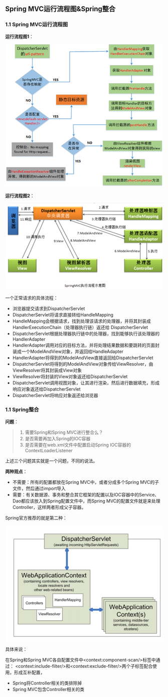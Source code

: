 ## Spring MVC运行流程图&Spring整合

### 1.1 Spring MVC运行流程图

**运行流程图1**：

![](imgs/DispatcherServlet.png)

**运行流程图2**：

![](imgs/spring_mvc.png)

一个正常请求的具体流程：
- 浏览器提交请求到DispatcherServlet
- DispatcherServlet将请求直接转给HandleMapping
- HandleMapping会根据请求，找到处理该请求的处理器，并将其封装成HandlerExecutionChain（处理器执行链）返还给
DispatcherServlet
- DispatcherServlet根据处理器执行链中的处理器，找到能够执行该处理器的HandlerAdapter
- HandlerAdapter调用对应的目标方法，并将处理结果数据和要跳转的页面封装成一个ModelAndView对象，并返回给HandleAdapter
- HandlerAdapter将得到的ModelAndView直接返回给DispatcherServlet
- DispatcherServlet将得到的ModelAndView对象传给ViewResolver，由ViewResolver将其封装成View对象
- ViewResolver将封装的View对象返还给DispatcherServlet
- DispatcherServlet调用视图对象，让其进行渲染，然后进行数据填充，形成响应对象返还给DispatcherServlet
- DispatcherServlet将响应对象返还给浏览器

### 1.1 Spring整合
**问题**：
> 1. 需要Spring和Spring MVC进行整合么？
> 2. 是否需要再加入Spring的IOC容器
> 3. 是否需要在web.xml文件中配置启动Spring IOC容器的ContextLoaderListener

上述三个问题其实就是一个问题，不同的说法。

**两种观点**：
- 不需要：所有的配置都放在Spring MVC中，或者分成多个Spring MVC的子文件，然后通过import导入
- 需要：有关数据源、事务和整合其它框架的配置以及IOC容器中的Service、Dao都应该放入到Spring配置文件中，而Spring MVC的配置文件就是来处理Controller，这样两者形成父子容器。

Spring官方推荐的就是第二种：

![](imgs/spring_springmvc.png)

具体来说：

在Spring和Spring MVC各自配置文件中\<context:component-scan/\>标签中通过：
\<context:include-filter/\>和\<context:exclude-filter/\>两个子标签配合使用，形成互补配置，
- Spring将Controller相关的类排除掉
- Spring MVC包含Controller相关的类